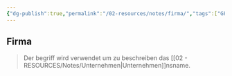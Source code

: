 ```yaml
---
{"dg-publish":true,"permalink":"/02-resources/notes/firma/","tags":["GFN/LF01","#GFN/prüfungsrelevant/AP1"],"noteIcon":"","updated":"2025-08-26T16:37:46.313+02:00"}
---
```


## Firma 
> Der begriff wird verwendet um zu beschreiben das [[02 - RESOURCES/Notes/Unternehmen\|Unternehmen]]nsname.